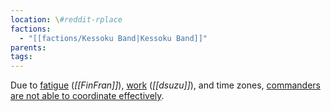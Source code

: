 ```yaml
---
location: \#reddit-rplace
factions:
  - "[[factions/Kessoku Band|Kessoku Band]]"
parents: 
tags: 
---
```

Due to [fatigue](https://discord.com/channels/1093664259273130084/1131230952119615600/1131576150120988673) (*[[FinFran]]*), [work](https://discord.com/channels/1093664259273130084/1131230952119615600/1131576137575829536) (*[[dsuzu]]*), and time zones, [commanders are not able to coordinate effectively](https://discord.com/channels/1093664259273130084/1131230952119615600/1131576242244681888).
